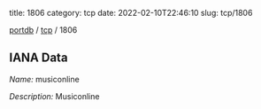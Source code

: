 title: 1806
category: tcp
date: 2022-02-10T22:46:10
slug: tcp/1806

[portdb](/) / [tcp](/category/tcp.html) / 1806


## IANA Data

_Name:_ musiconline

_Description:_ Musiconline

